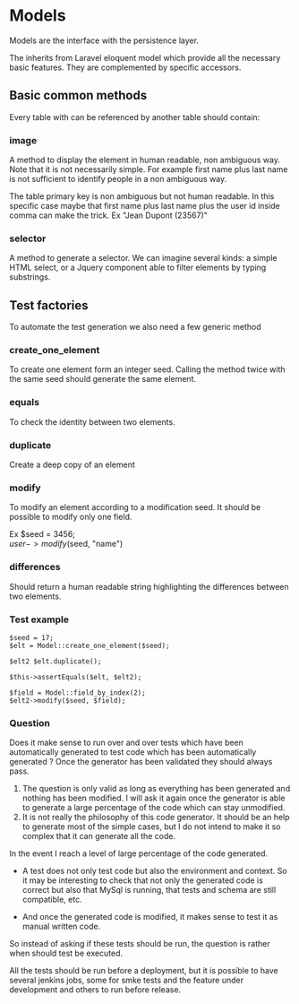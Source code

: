 # Models

Models are the interface with the persistence layer.

The inherits from Laravel eloquent model which provide all the necessary basic features. They are complemented by specific accessors.

## Basic common methods

Every table with can be referenced by another table should contain:

### image

A method to display the element in human readable, non ambiguous way. Note that it is not necessarily simple. For example first name plus last name is not sufficient to identify people in a non ambiguous way.

The table primary key is non ambiguous but not human readable. In this specific case maybe that first name plus last name plus the user id inside comma can make the trick. Ex "Jean Dupont (23567)"

### selector

A method to generate a selector. We can imagine several kinds: a simple HTML select, or a Jquery component able to filter elements by typing substrings.


## Test factories

To automate the test generation we also need a few generic method

### create_one_element

To create one element form an integer seed. Calling the method twice with the same seed should generate
the same element.

### equals

To check the identity between two elements.

### duplicate

Create a deep copy of an element

### modify 

To modify an element according to a modification seed. It should be possible to modify only one field.

Ex
    $seed = 3456;      
    $user->modify($seed, "name")

### differences

Should return a human readable string highlighting the differences between two elements. 

### Test example

    $seed = 17;
    $elt = Model::create_one_element($seed);
    
    $elt2 $elt.duplicate();
    
    $this->assertEquals($elt, $elt2);
    
    $field = Model::field_by_index(2);
    $elt2->modify($seed, $field);
    
### Question

Does it make sense to run over and over tests which have been automatically generated to test code which has been automatically generated ? Once the generator has been validated they should always pass.

1. The question is only valid as long as everything has been generated and nothing has been modified. I will ask it again once the generator is able to generate a large percentage of the code which can stay unmodified.
1. It is not really the philosophy of this code generator. It should be an help to generate most of the simple cases, but I do not intend to make it so complex that it can generate all the code.

In the event I reach a level of large percentage of the code generated.

* A test does not only test code but also the environment and context. So it may be interesting to check that not only the generated code is correct but also that MySql is running, that tests and schema are still compatible, etc.

* And once the generated code is modified, it makes sense to test it as manual written code.

So instead of asking if these tests should be run, the question is rather when should test be executed.

All the tests should be run before a deployment, but it is possible to have several jenkins jobs, some for smke tests and the feature under development and others to run before release.
  

    